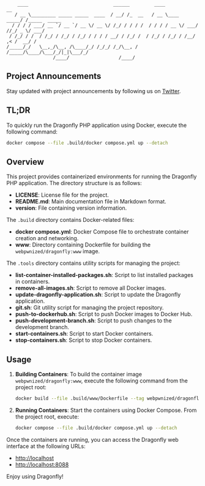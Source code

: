 ```
    ____                               ______         ____             __            
   / __ \_________ _____ _____  ____  / __/ /_  __   / __ \____  _____/ /_____  _____
  / / / / ___/ __ `/ __ `/ __ \/ __ \/ /_/ / / / /  / / / / __ \/ ___/ //_/ _ \/ ___/
 / /_/ / /  / /_/ / /_/ / /_/ / / / / __/ / /_/ /  / /_/ / /_/ / /__/ ,< /  __/ /    
/_____/_/   \__,_/\__, /\____/_/ /_/_/ /_/\__, /  /_____/\____/\___/_/|_|\___/_/     
                 /____/                  /____/                                      

```

## Project Announcements

Stay updated with project announcements by following us on [Twitter](https://twitter.com/webpwnized).

## TL;DR

To quickly run the Dragonfly PHP application using Docker, execute the following command:

```bash
docker compose --file .build/docker compose.yml up --detach
```

## Overview

This project provides containerized environments for running the Dragonfly PHP application. The directory structure is as follows:

- **LICENSE**: License file for the project.
- **README.md**: Main documentation file in Markdown format.
- **version**: File containing version information.

The `.build` directory contains Docker-related files:

- **docker compose.yml**: Docker Compose file to orchestrate container creation and networking.
- **www**: Directory containing Dockerfile for building the `webpwnized/dragonfly:www` image.

The `.tools` directory contains utility scripts for managing the project:

- **list-container-installed-packages.sh**: Script to list installed packages in containers.
- **remove-all-images.sh**: Script to remove all Docker images.
- **update-dragonfly-application.sh**: Script to update the Dragonfly application.
- **git.sh**: Git utility script for managing the project repository.
- **push-to-dockerhub.sh**: Script to push Docker images to Docker Hub.
- **push-development-branch.sh**: Script to push changes to the development branch.
- **start-containers.sh**: Script to start Docker containers.
- **stop-containers.sh**: Script to stop Docker containers.

## Usage

1. **Building Containers**: To build the container image `webpwnized/dragonfly:www`, execute the following command from the project root:

    ```bash
    docker build --file .build/www/Dockerfile --tag webpwnized/dragonfly:www .
    ```

2. **Running Containers**: Start the containers using Docker Compose. From the project root, execute:

    ```bash
    docker compose --file .build/docker compose.yml up --detach
    ```

Once the containers are running, you can access the Dragonfly web interface at the following URLs:

- [http://localhost](http://localhost)
- [http://localhost:8088](http://localhost:8088)

Enjoy using Dragonfly!

